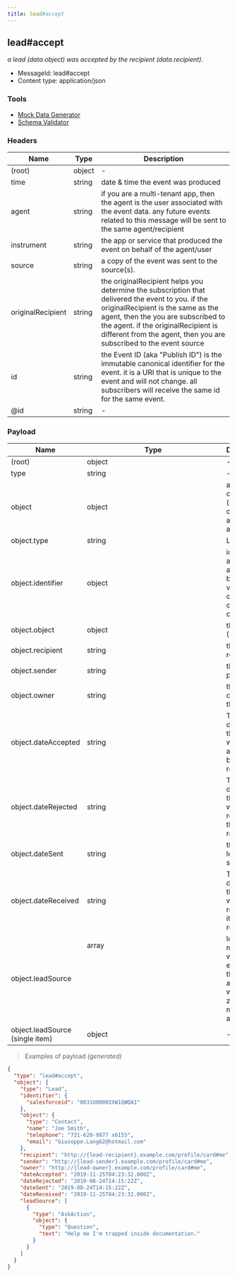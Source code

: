 ```yaml
---
title: lead#accept
---
```

## lead#accept

*a lead (data.object) was accepted by the recipient (data.recipient).*

* MessageId: lead#accept
* Content type: application/json

### Tools

* [Mock Data Generator](/tools/mock-data-generator)
* [Schema Validator](/tools/validate)


### Headers

| Name | Type | Description |
|---|---|---|
| (root) | object | - |
| time | string | date & time the event was produced |
| agent | string | if you are a multi-tenant app, then the agent is the user associated with the event data. any future events related to this message will be sent to the same agent/recipient |
| instrument | string | the app or service that produced the event on behalf of the agent/user |
| source | string | a copy of the event was sent to the source(s). |
| originalRecipient | string | the originalRecipient helps you determine the subscription that delivered the event to you. if the originalRecipient is the same as the agent, then the you are subscribed to the agent. if the originalRecipient is different from the agent, then you are subscribed to the event source |
| id | string | the Event ID (aka "Publish ID") is the immutable canonical identifier for the event. it is a URI that is unique to the event and will not change. all subscribers will receive the same id for the same event. |
| @id | string | - |

### Payload

| Name | Type | Description |
|---|---|---|
| (root) | object | - |
| type | string | - |
| object | object | a sales opportunity (object) offered by a sender to a recipient. |
| object.type | string | Lead |
| object.identifier | object | identifier assigned to a contact by the vendor who originally created the contact |
| object.object | object | the lead (Contact) |
| object.recipient | string | the lead recipient |
| object.sender | string | the lead provider |
| object.owner | string | the original owner of the lead |
| object.dateAccepted | string | The date/time the item was accepted by the recipient |
| object.dateRejected | string | The date/time the item was rejected by the recipient |
| object.dateSent | string | the date the lead was sent |
| object.dateReceived | string | The date/time the item was received by it's recipient |
| object.leadSource | array<object> | lead origin, may be a website event or a thing such as a website, zillow, mobile applicaton. |
| object.leadSource (single item) | object | - |

> Examples of payload _(generated)_

```json
{
  "type": "lead#accept",
  "object": {
    "type": "Lead",
    "identifier": {
      "salesforceid": "0031U00002XW1QWQA1"
    },
    "object": {
      "type": "Contact",
      "name": "Joe Smith",
      "telephone": "731-620-9877 x6155",
      "email": "Giuseppe.Lang62@hotmail.com"
    },
    "recipient": "http://{lead-recipient}.example.com/profile/card#me",
    "sender": "http://{lead-sender}.example.com/profile/card#me",
    "owner": "http://{lead-owner}.example.com/profile/card#me",
    "dateAccepted": "2019-11-25T04:23:32.000Z",
    "dateRejected": "2019-08-24T14:15:22Z",
    "dateSent": "2019-08-24T14:15:22Z",
    "dateReceived": "2019-11-25T04:23:32.000Z",
    "leadSource": [
      {
        "type": "AskAction",
        "object": {
          "type": "Question",
          "text": "Help me I'm trapped inside documentation."
        }
      }
    ]
  }
}
```



